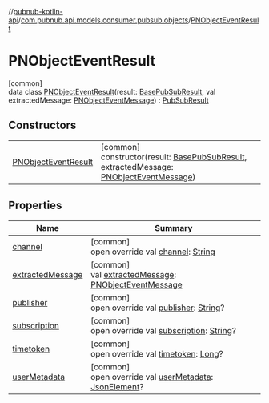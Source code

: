 //[pubnub-kotlin-api](../../../index.md)/[com.pubnub.api.models.consumer.pubsub.objects](../index.md)/[PNObjectEventResult](index.md)

# PNObjectEventResult

[common]\
data class [PNObjectEventResult](index.md)(result: [BasePubSubResult](../../../../../pubnub-kotlin/pubnub-kotlin-core-api/pubnub-kotlin-core-api/com.pubnub.api.models.consumer.pubsub/-base-pub-sub-result/index.md), val extractedMessage: [PNObjectEventMessage](../-p-n-object-event-message/index.md)) : [PubSubResult](../../../../../pubnub-kotlin/pubnub-kotlin-core-api/pubnub-kotlin-core-api/com.pubnub.api.models.consumer.pubsub/-pub-sub-result/index.md)

## Constructors

| | |
|---|---|
| [PNObjectEventResult](-p-n-object-event-result.md) | [common]<br>constructor(result: [BasePubSubResult](../../../../../pubnub-kotlin/pubnub-kotlin-core-api/pubnub-kotlin-core-api/com.pubnub.api.models.consumer.pubsub/-base-pub-sub-result/index.md), extractedMessage: [PNObjectEventMessage](../-p-n-object-event-message/index.md)) |

## Properties

| Name | Summary |
|---|---|
| [channel](index.md#-2130144984%2FProperties%2F1885423883) | [common]<br>open override val [channel](index.md#-2130144984%2FProperties%2F1885423883): [String](https://kotlinlang.org/api/latest/jvm/stdlib/kotlin-stdlib/kotlin/-string/index.html) |
| [extractedMessage](extracted-message.md) | [common]<br>val [extractedMessage](extracted-message.md): [PNObjectEventMessage](../-p-n-object-event-message/index.md) |
| [publisher](index.md#1089518287%2FProperties%2F1885423883) | [common]<br>open override val [publisher](index.md#1089518287%2FProperties%2F1885423883): [String](https://kotlinlang.org/api/latest/jvm/stdlib/kotlin-stdlib/kotlin/-string/index.html)? |
| [subscription](index.md#-798327566%2FProperties%2F1885423883) | [common]<br>open override val [subscription](index.md#-798327566%2FProperties%2F1885423883): [String](https://kotlinlang.org/api/latest/jvm/stdlib/kotlin-stdlib/kotlin/-string/index.html)? |
| [timetoken](index.md#-1002317953%2FProperties%2F1885423883) | [common]<br>open override val [timetoken](index.md#-1002317953%2FProperties%2F1885423883): [Long](https://kotlinlang.org/api/latest/jvm/stdlib/kotlin-stdlib/kotlin/-long/index.html)? |
| [userMetadata](index.md#311487637%2FProperties%2F1885423883) | [common]<br>open override val [userMetadata](index.md#311487637%2FProperties%2F1885423883): [JsonElement](../../../../../pubnub-kotlin/pubnub-kotlin-core-api/pubnub-kotlin-core-api/com.pubnub.api/-json-element/index.md)? |
